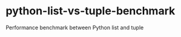 python-list-vs-tuple-benchmark
==============================

Performance benchmark between Python list and tuple
